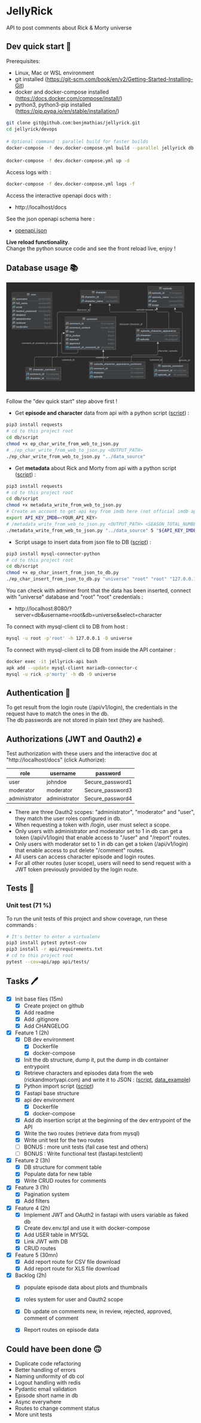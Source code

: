# JellyRick

API to post comments about Rick & Morty universe

## Dev quick start 🚀

Prerequisites:

- Linux, Mac or WSL environment
- git installed (https://git-scm.com/book/en/v2/Getting-Started-Installing-Git)
- docker and docker-compose installed (https://docs.docker.com/compose/install/)
- python3, python3-pip installed (https://pip.pypa.io/en/stable/installation/)

```bash
git clone git@github.com:benjmathias/jellyrick.git
cd jellyrick/devops

# Optional command : parallel build for faster builds
docker-compose -f dev.docker-compose.yml build --parallel jellyrick db

docker-compose -f dev.docker-compose.yml up -d
```

Access logs with : 
```bash
docker-compose -f dev.docker-compose.yml logs -f
```

Access the interactive openapi docs with :

- http://localhost/docs

See the json openapi schema here :
- [openapi.json](./docs/openapi.json)

**Live reload functionality**.  
Change the python source code and see the front reload live, enjoy !

## Database usage 📚

![db_diagram](./docs/db_diagram.png)

Follow the "dev quick start" step above first !

- Get **episode and character** data from api with a python script ([script](db/script/ep_char_write_from_web_to_json.py)) :

```bash
pip3 install requests
# cd to this project root
cd db/script
chmod +x ep_char_write_from_web_to_json.py
# ./ep_char_write_from_web_to_json.py <OUTPUT_PATH>
./ep_char_write_from_web_to_json.py "../data_source"
```

- Get **metadata** about Rick and Morty from api with a python script ([script](db/script/metadata_write_from_web_to_json.py)) :

```bash
pip3 install requests
# cd to this project root
cd db/script
chmod +x metadata_write_from_web_to_json.py
# Create an account to get api key from imdb here (not official imdb api) : https://imdb-api.com/api
export API_KEY_IMDB=<YOUR_API_KEY>
# /metadata_write_from_web_to_json.py <OUTPUT_PATH> <SEASON_TOTAL_NUMBER> <API_KEY_IMDB>
./metadata_write_from_web_to_json.py "../data_source" 5 "${API_KEY_IMDB}"
```

- Script usage to insert data from json file to DB ([script](db/script/ep_char_insert_from_json_to_db.py)) :

```bash
pip3 install mysql-connector-python
# cd to this project root
cd db/script
chmod +x ep_char_insert_from_json_to_db.py
./ep_char_insert_from_json_to_db.py "universe" "root" "root" "127.0.0.1" "../data_source"
```

You can check with adminer front that the data has been inserted, connect with "universe" database and "root" "root"
credentials :

- http://localhost:8080/?server=db&username=root&db=universe&select=character

To connect with mysql-client cli to DB from host :

```bash
mysql -u root -p'root' -h 127.0.0.1 -D universe
```

To connect with mysql-client cli to DB from inside the API container :

```bash
docker exec -it jellyrick-api bash
apk add --update mysql-client mariadb-connector-c
mysql -u rick -p'morty' -h db -D universe
```

## Authentication 🔑

To get result from the login route (/api/v1/login), the credentials in the request have to match the ones in the db.  
The db passwords are not stored in plain text (they are hashed).  

## Authorizations (JWT and Oauth2) ✊

Test authorization with these users and the interactive doc at "http://localhost/docs" (click Authorize):  

| role | username | password |
|---|---|---|
|  user | johndoe  |  Secure_password1 |   
| moderator | moderator | Secure_password3 |  
| administrator | administrator | Secure_password4 |  

- There are three Oauth2 scopes: "administrator", "moderator" and "user", they match the user roles configured in db.
- When requesting a token with /login, user must select a scope. 
- Only users with administrator and moderator set to 1 in db can get a token (/api/v1/login) that enable access to "/user" and "/report" routes.
- Only users with moderator set to 1 in db can get a token (/api/v1/login) that enable access to put delete "/comment" routes.
- All users can access character episode and login routes.
- For all other routes (user scope), users will need to send request with a JWT token previously provided by the login route.

## Tests 🔎

### Unit test (71 %)

To run the unit tests of this project and show coverage, run these commands :

```bash
# It's better to enter a virtualenv
pip3 install pytest pytest-cov
pip3 install -r api/requirements.txt
# cd to this project root
pytest --cov=api/app api/tests/
```

## Tasks 🖊️

- [x]  Init base files (15m)
    - [x]  Create project on github
    - [x]  Add readme
    - [x]  Add .gitignore
    - [x]  Add CHANGELOG
- [x]  Feature 1 (2h)
    - [x]  DB dev environment
        - [x]  Dockerfile
        - [x]  docker-compose
    - [x]  Init the db structure, dump it, put the dump in db container entrypoint
    - [x]  Retrieve characters and episodes data from the web (rickandmortyapi.com) and write it to
      JSON : ([script](db/script/ep_char_write_from_web_to_json.py), [data_example](./db/data_source/rick_data_episode.json))
    - [x]  Python import script ([script](db/script/ep_char_insert_from_json_to_db.py))
    - [x]  Fastapi base structure
    - [x]  api dev environment
        - [x]  Dockerfile
        - [x]  docker-compose
    - [x]  Add db insertion script at the beginning of the dev entrypoint of the API
    - [x]  Write the two routes (retrieve data from mysql)
    - [x]  Write unit test for the two routes
    - [ ]  BONUS : more unit tests (fail case test and others)
    - [ ]  BONUS : Write functional test (fastapi.testclient)
- [x]  Feature 2 (3h)
    - [x]  DB structure for comment table
    - [x]  Populate data for new table
    - [x]  Write CRUD routes for comments
- [x]  Feature 3 (1h)
    - [x]  Pagination system
    - [x]  Add filters
- [x]  Feature 4 (2h)
    - [x]  Implement JWT and OAuth2 in fastapi with users variable as faked db
    - [x]  Create dev.env.tpl and use it with docker-compose
    - [x]  Add USER table in MYSQL
    - [x]  Link JWT with DB
    - [x]  CRUD routes
- [x]  Feature 5 (30mn)
    - [x]  Add report route for CSV file download
    - [x]  Add report route for XLS file download
- [x]  Backlog (2h)
    - [x]  populate episode data about plots and thumbnails
    - [x]  roles system for user and Oauth2 scope
    - [x]  Db update on comments new, in review, rejected, approved, comment of comment
    - [x]  Report routes on episode data


## Could have been done 🙃

- Duplicate code refactoring
- Better handling of errors
- Naming uniformity of db col
- Logout handling with redis
- Pydantic email validation
- Episode short name in db
- Async everywhere
- Routes to change comment status
- More unit tests
